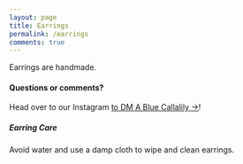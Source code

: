 ```yaml
---
layout: page
title: Earrings
permalink: /earrings
comments: true
---
```


<div class="row justify-content-between">
<div class="col-md-8 pr-5">

<p>Earrings are handmade.</p>

<h4>Questions or comments?</h4>

<p>Head over to our Instagram <a target="_blank" href="https://instagram.com/abluecallalily" class="btn btn-light"> to DM A Blue Callalily &rarr;</a>!</p>

</div>

<div class="col-md-4">

<div class="sticky-top sticky-top-80">
<h5>Earring Care</h5>

<p>Avoid water and use a damp cloth to wipe and clean earrings. </p>

</div>
</div>
</div>

